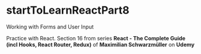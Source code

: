 # startToLearnReactPart8
Working with Forms and User Input

Practice with React. Section 16 from series **React - The Complete Guide (incl Hooks, React Router, Redux)** of **Maximilian Schwarzmüller** on **Udemy**
